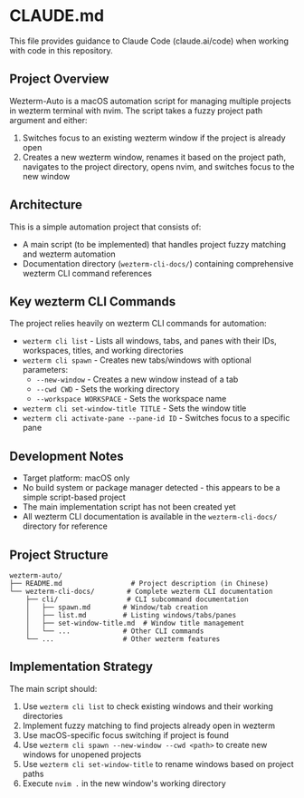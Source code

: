 # CLAUDE.md

This file provides guidance to Claude Code (claude.ai/code) when working with code in this repository.

## Project Overview

Wezterm-Auto is a macOS automation script for managing multiple projects in wezterm terminal with nvim. The script takes a fuzzy project path argument and either:
1. Switches focus to an existing wezterm window if the project is already open
2. Creates a new wezterm window, renames it based on the project path, navigates to the project directory, opens nvim, and switches focus to the new window

## Architecture

This is a simple automation project that consists of:
- A main script (to be implemented) that handles project fuzzy matching and wezterm automation
- Documentation directory (`wezterm-cli-docs/`) containing comprehensive wezterm CLI command references

## Key wezterm CLI Commands

The project relies heavily on wezterm CLI commands for automation:

- `wezterm cli list` - Lists all windows, tabs, and panes with their IDs, workspaces, titles, and working directories
- `wezterm cli spawn` - Creates new tabs/windows with optional parameters:
  - `--new-window` - Creates a new window instead of a tab
  - `--cwd CWD` - Sets the working directory
  - `--workspace WORKSPACE` - Sets the workspace name
- `wezterm cli set-window-title TITLE` - Sets the window title
- `wezterm cli activate-pane --pane-id ID` - Switches focus to a specific pane

## Development Notes

- Target platform: macOS only
- No build system or package manager detected - this appears to be a simple script-based project
- The main implementation script has not been created yet
- All wezterm CLI documentation is available in the `wezterm-cli-docs/` directory for reference

## Project Structure

```
wezterm-auto/
├── README.md                 # Project description (in Chinese)
└── wezterm-cli-docs/        # Complete wezterm CLI documentation
    ├── cli/                 # CLI subcommand documentation
    │   ├── spawn.md        # Window/tab creation
    │   ├── list.md         # Listing windows/tabs/panes
    │   ├── set-window-title.md  # Window title management
    │   └── ...             # Other CLI commands
    └── ...                 # Other wezterm features
```

## Implementation Strategy

The main script should:
1. Use `wezterm cli list` to check existing windows and their working directories
2. Implement fuzzy matching to find projects already open in wezterm
3. Use macOS-specific focus switching if project is found
4. Use `wezterm cli spawn --new-window --cwd <path>` to create new windows for unopened projects
5. Use `wezterm cli set-window-title` to rename windows based on project paths
6. Execute `nvim .` in the new window's working directory